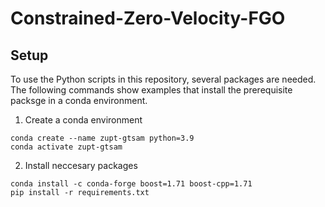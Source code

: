 # Constrained-Zero-Velocity-FGO

## Setup
To use the Python scripts in this repository, several packages are needed. The following commands show examples that install the prerequisite packsge in a conda environment.

1. Create a conda environment
```
conda create --name zupt-gtsam python=3.9
conda activate zupt-gtsam
```

2. Install neccesary packages
```
conda install -c conda-forge boost=1.71 boost-cpp=1.71
pip install -r requirements.txt
```
